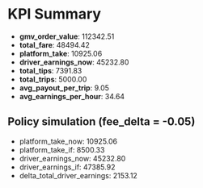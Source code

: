 # KPI Summary

- **gmv_order_value**: 112342.51
- **total_fare**: 48494.42
- **platform_take**: 10925.06
- **driver_earnings_now**: 45232.80
- **total_tips**: 7391.83
- **total_trips**: 5000.00
- **avg_payout_per_trip**: 9.05
- **avg_earnings_per_hour**: 34.64

## Policy simulation (fee_delta = -0.05)
- platform_take_now: 10925.06
- platform_take_if: 8500.33
- driver_earnings_now: 45232.80
- driver_earnings_if: 47385.92
- delta_total_driver_earnings: 2153.12
